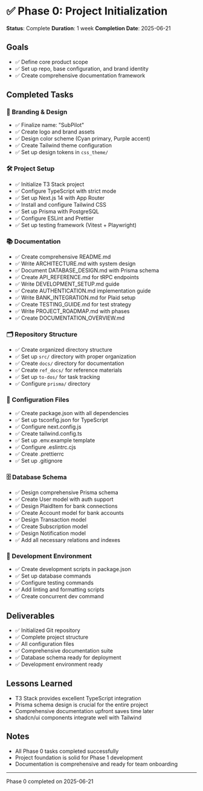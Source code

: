 # ✅ Phase 0: Project Initialization

**Status**: Complete
**Duration**: 1 week
**Completion Date**: 2025-06-21

## Goals

- ✅ Define core product scope
- ✅ Set up repo, base configuration, and brand identity
- ✅ Create comprehensive documentation framework

## Completed Tasks

### 🎨 Branding & Design

- ✅ Finalize name: "SubPilot"
- ✅ Create logo and brand assets
- ✅ Design color scheme (Cyan primary, Purple accent)
- ✅ Create Tailwind theme configuration
- ✅ Set up design tokens in `css_theme/`

### 🛠️ Project Setup

- ✅ Initialize T3 Stack project
- ✅ Configure TypeScript with strict mode
- ✅ Set up Next.js 14 with App Router
- ✅ Install and configure Tailwind CSS
- ✅ Set up Prisma with PostgreSQL
- ✅ Configure ESLint and Prettier
- ✅ Set up testing framework (Vitest + Playwright)

### 📚 Documentation

- ✅ Create comprehensive README.md
- ✅ Write ARCHITECTURE.md with system design
- ✅ Document DATABASE_DESIGN.md with Prisma schema
- ✅ Create API_REFERENCE.md for tRPC endpoints
- ✅ Write DEVELOPMENT_SETUP.md guide
- ✅ Create AUTHENTICATION.md implementation guide
- ✅ Write BANK_INTEGRATION.md for Plaid setup
- ✅ Create TESTING_GUIDE.md for test strategy
- ✅ Write PROJECT_ROADMAP.md with phases
- ✅ Create DOCUMENTATION_OVERVIEW.md

### 🗂️ Repository Structure

- ✅ Create organized directory structure
- ✅ Set up `src/` directory with proper organization
- ✅ Create `docs/` directory for documentation
- ✅ Create `ref_docs/` for reference materials
- ✅ Set up `to-dos/` for task tracking
- ✅ Configure `prisma/` directory

### 🔧 Configuration Files

- ✅ Create package.json with all dependencies
- ✅ Set up tsconfig.json for TypeScript
- ✅ Configure next.config.js
- ✅ Create tailwind.config.ts
- ✅ Set up .env.example template
- ✅ Configure .eslintrc.cjs
- ✅ Create .prettierrc
- ✅ Set up .gitignore

### 🗄️ Database Schema

- ✅ Design comprehensive Prisma schema
- ✅ Create User model with auth support
- ✅ Design PlaidItem for bank connections
- ✅ Create Account model for bank accounts
- ✅ Design Transaction model
- ✅ Create Subscription model
- ✅ Design Notification model
- ✅ Add all necessary relations and indexes

### 🚀 Development Environment

- ✅ Create development scripts in package.json
- ✅ Set up database commands
- ✅ Configure testing commands
- ✅ Add linting and formatting scripts
- ✅ Create concurrent dev command

## Deliverables

- ✅ Initialized Git repository
- ✅ Complete project structure
- ✅ All configuration files
- ✅ Comprehensive documentation suite
- ✅ Database schema ready for deployment
- ✅ Development environment ready

## Lessons Learned

- T3 Stack provides excellent TypeScript integration
- Prisma schema design is crucial for the entire project
- Comprehensive documentation upfront saves time later
- shadcn/ui components integrate well with Tailwind

## Notes

- All Phase 0 tasks completed successfully
- Project foundation is solid for Phase 1 development
- Documentation is comprehensive and ready for team onboarding

---

Phase 0 completed on 2025-06-21
